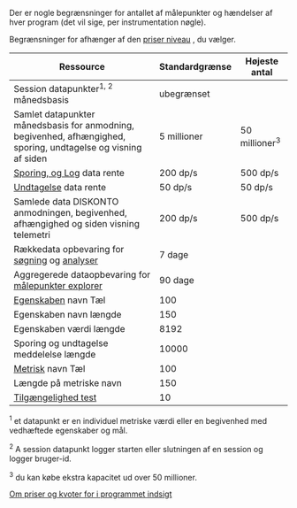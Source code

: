 Der er nogle begrænsninger for antallet af målepunkter og hændelser af hver program (det vil sige, per instrumentation nøgle). 

Begrænsninger for afhænger af den [priser niveau](https://azure.microsoft.com/pricing/details/application-insights/) , du vælger.

**Ressource** | **Standardgrænse** | **Højeste antal**
-------- | ------------- | -------------
Session datapunkter<sup>1, 2</sup> månedsbasis | ubegrænset | 
Samlet datapunkter månedsbasis for anmodning, begivenhed, afhængighed, sporing, undtagelse og visning af siden | 5 millioner | 50 millioner<sup>3</sup>
[Sporing, og Log](../articles/application-insights/app-insights-search-diagnostic-logs.md) data rente | 200 dp/s | 500 dp/s
[Undtagelse](../articles/application-insights/app-insights-asp-net-exceptions.md) data rente | 50 dp/s | 50 dp/s
Samlede data DISKONTO anmodningen, begivenhed, afhængighed og siden visning telemetri | 200 dp/s | 500 dp/s
Rækkedata opbevaring for [søgning](../articles/application-insights/app-insights-diagnostic-search.md) og [analyser](../articles/application-insights/app-insights-analytics.md) | 7 dage
Aggregerede dataopbevaring for [målepunkter explorer](../articles/application-insights/app-insights-metrics-explorer.md) | 90 dage
[Egenskaben](../articles/application-insights/app-insights-api-custom-events-metrics.md#properties) navn Tæl | 100 |
Egenskaben navn længde | 150 | 
Egenskaben værdi længde | 8192 | 
Sporing og undtagelse meddelelse længde | 10000 |
[Metrisk](../articles/application-insights/app-insights-api-custom-events-metrics.md#properties) navn Tæl | 100 |
Længde på metriske navn |  150 | 
[Tilgængelighed test](../articles/application-insights/app-insights-monitor-web-app-availability.md) | 10 | 

<sup>1</sup> et datapunkt er en individuel metriske værdi eller en begivenhed med vedhæftede egenskaber og mål.

<sup>2</sup> A session datapunkt logger starten eller slutningen af en session og logger bruger-id.

<sup>3</sup> du kan købe ekstra kapacitet ud over 50 millioner.
 
[Om priser og kvoter for i programmet indsigt](../articles/application-insights/app-insights-pricing.md)
